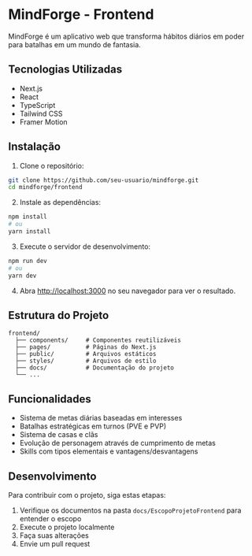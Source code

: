# MindForge - Frontend

MindForge é um aplicativo web que transforma hábitos diários em poder para batalhas em um mundo de fantasia.

## Tecnologias Utilizadas

- Next.js
- React
- TypeScript
- Tailwind CSS
- Framer Motion

## Instalação

1. Clone o repositório:

```bash
git clone https://github.com/seu-usuario/mindforge.git
cd mindforge/frontend
```

2. Instale as dependências:

```bash
npm install
# ou
yarn install
```

3. Execute o servidor de desenvolvimento:

```bash
npm run dev
# ou
yarn dev
```

4. Abra [http://localhost:3000](http://localhost:3000) no seu navegador para ver o resultado.

## Estrutura do Projeto

```
frontend/
  ├── components/     # Componentes reutilizáveis
  ├── pages/          # Páginas do Next.js
  ├── public/         # Arquivos estáticos
  ├── styles/         # Arquivos de estilo
  ├── docs/           # Documentação do projeto
  └── ...
```

## Funcionalidades

- Sistema de metas diárias baseadas em interesses
- Batalhas estratégicas em turnos (PVE e PVP)
- Sistema de casas e clãs
- Evolução de personagem através de cumprimento de metas
- Skills com tipos elementais e vantagens/desvantagens

## Desenvolvimento

Para contribuir com o projeto, siga estas etapas:

1. Verifique os documentos na pasta `docs/EscopoProjetoFrontend` para entender o escopo
2. Execute o projeto localmente
3. Faça suas alterações
4. Envie um pull request 